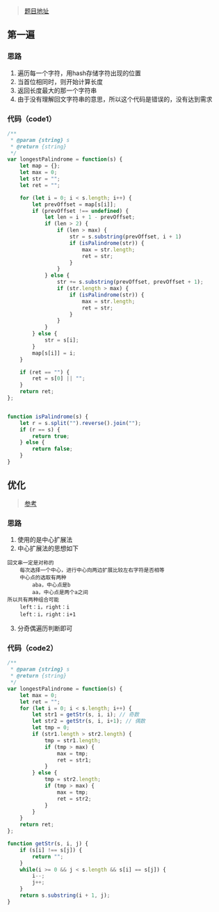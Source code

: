 > [题目地址](https://leetcode-cn.com/problems/longest-palindromic-substring/)

## 第一遍
### 思路
1. 遍历每一个字符，用hash存储字符出现的位置
2. 当首位相同时，则开始计算长度
3. 返回长度最大的那一个字符串
4. 由于没有理解回文字符串的意思，所以这个代码是错误的，没有达到需求

### 代码（code1）
```js
/**
 * @param {string} s
 * @return {string}
 */
var longestPalindrome = function(s) {
    let map = {};
    let max = 0;
    let str = "";
    let ret = "";

    for (let i = 0; i < s.length; i++) {
        let prevOffset = map[s[i]];
        if (prevOffset !== undefined) {
            let len = i + 1 - prevOffset;
            if (len > 2) {
                if (len > max) {
                    str = s.substring(prevOffset, i + 1)
                    if (isPalindrome(str)) {
                        max = str.length;
                        ret = str;
                    }
                } 
            } else {
                str += s.substring(prevOffset, prevOffset + 1);
                if (str.length > max) {
                    if (isPalindrome(str)) {
                        max = str.length;
                        ret = str;
                    }
                }
            }
        } else {
            str = s[i];
        }
        map[s[i]] = i;
    }

    if (ret == "") {
        ret = s[0] || "";
    }
    return ret;
};


function isPalindrome(s) {
    let r = s.split("").reverse().join("");
    if (r == s) {
        return true;
    } else {
        return false;
    }
}

```


## 优化
> [参考](https://leetcode-cn.com/problems/longest-palindromic-substring/solution/zui-chang-hui-wen-zi-chuan-zhong-xin-kuo-zhan-fa-2/)
### 思路
1. 使用的是中心扩展法
2. 中心扩展法的思想如下
```
回文串一定是对称的
    每次选择一个中心，进行中心向两边扩展比较左右字符是否相等
    中心点的选取有两种
        aba，中心点是b
        aa，中心点是两个a之间
所以共有两种组合可能
    left：i，right：i
    left：i，right：i+1
```
3. 分奇偶遍历判断即可

### 代码（code2）
```js
/**
 * @param {string} s
 * @return {string}
 */
var longestPalindrome = function(s) {
    let max = 0;
    let ret = "";
    for (let i = 0; i < s.length; i++) {
        let str1 = getStr(s, i, i); // 奇数
        let str2 = getStr(s, i, i+1); // 偶数
        let tmp = 0;
        if (str1.length > str2.length) {
            tmp = str1.length;
            if (tmp > max) {
                max = tmp;
                ret = str1;
            }
        } else {
            tmp = str2.length;
            if (tmp > max) {
                max = tmp;
                ret = str2;
            }
        }
    }
    return ret;
};

function getStr(s, i, j) {
    if (s[i] !== s[j]) {
        return "";
    }
    while(i >= 0 && j < s.length && s[i] == s[j]) {
        i--;
        j++;
    }
    return s.substring(i + 1, j);
}
```